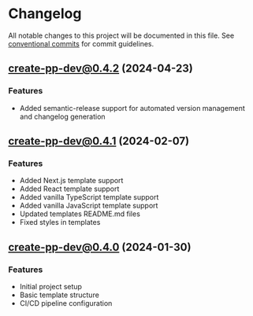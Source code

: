 # Changelog

All notable changes to this project will be documented in this file. See [conventional commits](https://conventionalcommits.org) for commit guidelines.

## [create-pp-dev@0.4.2](https://github.com/mi-examples/pp-dev-js/compare/create-pp-dev@0.4.1...create-pp-dev@0.4.2) (2024-04-23)

### Features
- Added semantic-release support for automated version management and changelog generation

## [create-pp-dev@0.4.1](https://github.com/mi-examples/pp-dev-js/compare/create-pp-dev@0.4.0...create-pp-dev@0.4.1) (2024-02-07)

### Features
- Added Next.js template support
- Added React template support
- Added vanilla TypeScript template support
- Added vanilla JavaScript template support
- Updated templates README.md files
- Fixed styles in templates

## [create-pp-dev@0.4.0](https://github.com/mi-examples/pp-dev-js/compare/initial...create-pp-dev@0.4.0) (2024-01-30)

### Features
- Initial project setup
- Basic template structure
- CI/CD pipeline configuration
